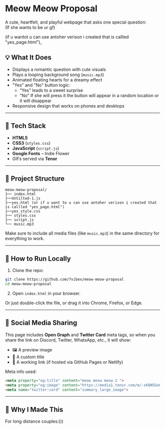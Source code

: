 # Meow Meow Proposal 

A cute, heartfelt, and playful webpage that asks one special question:  
(If she wants to be ur gf)

(if u wantot u can use antoher verison i created that is callled "yes_page.html")_

## 💡 What It Does

- Displays a romantic question with cute visuals
- Plays a looping background song (`music.mp3`)
- Animated floating hearts for a dreamy effect
- "Yes" and "No" button logic:
  - “Yes” leads to a sweet surprise
  - “No” If she will press it the button will appear in a random location or it will disappear 
- Responsive design that works on phones and desktops

---

## 🌈 Tech Stack

- **HTML5**
- **CSS3** (`styles.css`)
- **JavaScript** (`script.js`)
- **Google Fonts** – Indie Flower
- GIFs served via **Tenor**

---

## 📁 Project Structure

```
meow-meow-proposal/
├── index.html
├──Untilted-1.js
├──yes.html (or if u want to u can use antoher verison i created that is callled "yes_page.html")
├──yes_style.css
├── styles.css
├── script.js
└── music.mp3

```

Make sure to include all media files (like `music.mp3`) in the same directory for everything to work.

---

## 🚀 How to Run Locally

1. Clone the repo:
```bash
git clone https://github.com/7vibex/meow-meow-proposal
cd meow-meow-proposal
```

2. Open `index.html` in your browser.

Or just double-click the file, or drag it into Chrome, Firefox, or Edge.

---

## 🔗 Social Media Sharing

This page includes **Open Graph** and **Twitter Card** meta tags, so when you share the link on Discord, Twitter, WhatsApp, etc., it will show:

- 🖼 A preview image
- 💬 A custom title
- 🔗 A working link (if hosted via GitHub Pages or Netlify)

Meta info used:

```html
<meta property="og:title" content="meow meow meow 2 ">
<meta property="og:image" content="https://media1.tenor.com/m/-sK8N5GoQT4AAAAC/polska-gurom-poland-rah.gif">
<meta name="twitter:card" content="summary_large_image">
```

---

## 💖 Why I Made This

For long distance couples:)))


